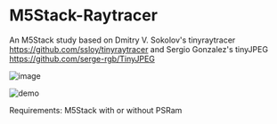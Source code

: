# M5Stack-Raytracer

An M5Stack study based on Dmitry V. Sokolov's tinyraytracer https://github.com/ssloy/tinyraytracer and Sergio Gonzalez's tinyJPEG https://github.com/serge-rgb/TinyJPEG

![image](https://user-images.githubusercontent.com/1893754/51555993-42acae80-1e79-11e9-837e-f5687ee09e0a.png)

![demo](https://user-images.githubusercontent.com/1893754/52477825-991d2b00-2ba3-11e9-9505-da2c40d3d725.gif)

Requirements: M5Stack with or without PSRam

